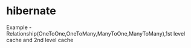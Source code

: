 # hibernate
Example - Relationship(OneToOne,OneToMany,ManyToOne,ManyToMany),1st level cache and 2nd level cache 
